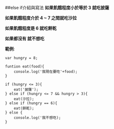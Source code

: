 ##else if介紹與寫法
**如果飢餓程度小於等於 3 就吃披薩**

**如果飢餓程度介於 4 ~ 7 之間就吃沙拉**

**如果飢餓程度是 6 就吃餅乾**

**如果都沒有 就不想吃**

**範例**:
```
var hungry = 8;

funtion eat(food){
    console.log('我現在要吃'+food);
}

if (hungry <= 3){
    eat('披薩');
} else if (hungry <= 7 && hungry > 3){
    eat(沙拉);
} else if (hungry == 6){
    eat(餅乾);
} else {
    console.log('我不想吃);
}
```